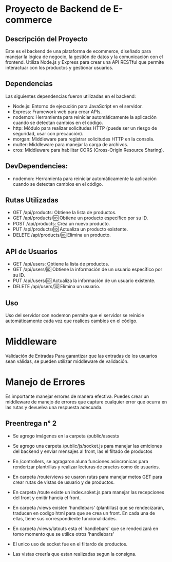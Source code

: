 
# Proyecto de Backend de E-commerce
## Descripción del Proyecto
Este es el backend de una plataforma de ecommerce, diseñado para manejar la lógica de negocio, la gestión de datos y la comunicación con el frontend. Utiliza Node.js y Express para crear una API RESTful que permite interactuar con los productos y gestionar usuarios.

## Dependencias
Las siguientes dependencias fueron utilizadas en el backend:
- Node.js: Entorno de ejecución para JavaScript en el servidor.
- Express: Framework web para crear APIs.
- nodemon: Herramienta para reiniciar automáticamente la aplicación cuando se detectan cambios en el código.
- http: Módulo para realizar solicitudes HTTP (puede ser un riesgo de seguridad, usar con precaución).
- morgan: Middleware para registrar solicitudes HTTP en la consola.
- multer: Middleware para manejar la carga de archivos.
- cros: Middleware para habilitar CORS (Cross-Origin Resource Sharing).

## DevDependencies:
- nodemon: Herramienta para reiniciar automáticamente la aplicación cuando se detectan cambios en el código.

## Rutas Utilizadas
- GET /api/products: Obtiene la lista de productos.
- GET /api/products/:id: Obtiene un producto específico por su ID.
- POST /api/products: Crea un nuevo producto.
- PUT /api/products/:id: Actualiza un producto existente.
- DELETE /api/products/:id: Elimina un producto.

## API de Usuarios
- GET /api/users: Obtiene la lista de productos.
- GET /api/users/:id: Obtiene la información de un usuario específico por su ID.
- PUT /api/users/:id: Actualiza la información de un usuario existente.
- DELETE /api/users/:id: Elimina un usuario.

## Uso
Uso del servidor con nodemon permite que el servidor se reinicie automáticamente cada vez que realices cambios en el código.

# Middleware
Validación de Entradas
Para garantizar que las entradas de los usuarios sean válidas, se pueden utilizar middleware de validación. 

# Manejo de Errores
Es importante manejar errores de manera efectiva. Puedes crear un middleware de manejo de errores que capture cualquier error que ocurra en las rutas y devuelva una respuesta adecuada.

## Preentrega n° 2
- Se agrego imágenes en la carpeta /public/assests
- Se agrego una carpeta /public/js/socket.js para manejar las emiciones del backend y enviar mensajes al front, las el filtado de productos 
- En /controllers, se agragaron aluna funciones asincronicas para renderizar plantrillas y realizar lecturas de pructos como de usuarios.
- En carpeta /route/views se usaron rutas para manejar metos GET para crear rutas de vistas de usuario y de productos.
- En carpeta /route existe un index.soket.js para manejar las recepciones del front y emitir hancia el front.
- En carpeta /views existen 'handlebars' (plantillas) que se rendecizarán, traducen en codigo html para que se crea un front. En cada una de ellas, tiene sus correspondiente funcionalidades.
- En carpeta /views/latouts esta el 'handlebars' que se rendecizará en tomo momento que se utilice otros 'handlebars'

- El unico uso de socket fue en el filtardo de productos.

- Las vistas creería que estan realizadas segun la consigna.
